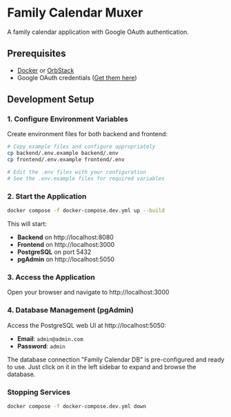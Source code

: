 # Family Calendar Muxer

A family calendar application with Google OAuth authentication.

## Prerequisites

- [Docker](https://www.docker.com/) or [OrbStack](https://orbstack.dev/)
- Google OAuth credentials ([Get them here](https://console.cloud.google.com/apis/credentials))

## Development Setup

### 1. Configure Environment Variables

Create environment files for both backend and frontend:

```bash
# Copy example files and configure appropriately
cp backend/.env.example backend/.env
cp frontend/.env.example frontend/.env

# Edit the .env files with your configuration
# See the .env.example files for required variables
```

### 2. Start the Application

```bash
docker compose -f docker-compose.dev.yml up --build
```

This will start:
- **Backend** on http://localhost:8080
- **Frontend** on http://localhost:3000
- **PostgreSQL** on port 5432
- **pgAdmin** on http://localhost:5050

### 3. Access the Application

Open your browser and navigate to http://localhost:3000

### 4. Database Management (pgAdmin)

Access the PostgreSQL web UI at http://localhost:5050:
- **Email**: `admin@admin.com`
- **Password**: `admin`

The database connection "Family Calendar DB" is pre-configured and ready to use. Just click on it in the left sidebar to expand and browse the database.

### Stopping Services

```bash
docker compose -f docker-compose.dev.yml down
```

